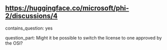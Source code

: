 ## https://huggingface.co/microsoft/phi-2/discussions/4

contains_question: yes

question_part: Might it be possible to switch the license to one approved by the OSI?